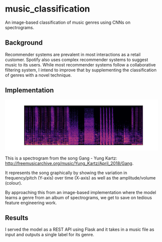 # music_classification
An image-based classification of music genres using CNNs on spectrograms.

## Background
Recommender systems are prevalent in most interactions as a retail customer. Spotify also uses complex recommender systems to suggest music to its users. While most recommender systems follow a collaborative filtering system, I intend to improve that by supplementing the classification of genres with a novel technique.

## Implementation
![picture](Code/sample/Yung_Kartz_-_04_-_Gang.png)

This is a spectrogram from the song Gang - Yung Kartz: http://freemusicarchive.org/music/Yung_Kartz/April_2018/Gang.

It represents the song graphically by showing the variation in frequency/pitch (Y-axis) over time (X-axis) as well as the amplitude/volume (colour).

By approaching this from an image-based implementation where the model learns a genre from an album of spectrograms, we get to save on tedious feature engineering work.

## Results
I served the model as a REST API using Flask and it takes in a music file as input and outputs a single label for its genre.


